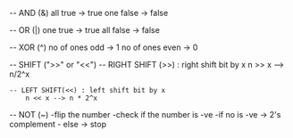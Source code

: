 -- AND (&)
all true -> true
one false -> false

-- OR (|)
one true -> true
all false -> false

-- XOR (^)
no of ones odd -> 1
no of ones even -> 0

-- SHIFT (">>" or "<<")
    -- RIGHT SHIFT (>>) : right shift bit by x 
        n >> x --> n/2^x

    -- LEFT SHIFT(<<) : left shift bit by x
        n << x --> n * 2^x    

-- NOT (~)
    -flip the number
    -check if the number is -ve
    -if no is -ve -> 2's complement
    - else -> stop

